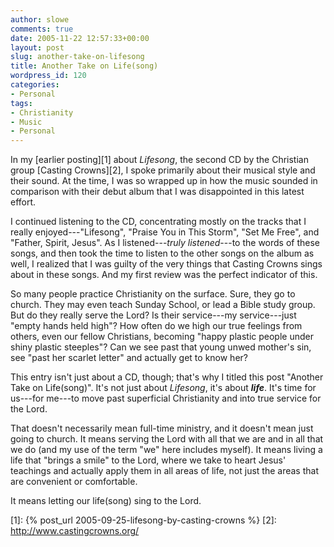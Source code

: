 ```yaml
---
author: slowe
comments: true
date: 2005-11-22 12:57:33+00:00
layout: post
slug: another-take-on-lifesong
title: Another Take on Life(song)
wordpress_id: 120
categories:
- Personal
tags:
- Christianity
- Music
- Personal
---
```


In my [earlier posting][1] about _Lifesong_, the second CD by the Christian group [Casting Crowns][2], I spoke primarily about their musical style and their sound. At the time, I was so wrapped up in how the music sounded in comparison with their debut album that I was disappointed in this latest effort.

I continued listening to the CD, concentrating mostly on the tracks that I really enjoyed---"Lifesong", "Praise You in This Storm", "Set Me Free", and "Father, Spirit, Jesus". As I listened---_truly listened_---to the words of these songs, and then took the time to listen to the other songs on the album as well, I realized that I was guilty of the very things that Casting Crowns sings about in these songs. And my first review was the perfect indicator of this.

So many people practice Christianity on the surface. Sure, they go to church. They may even teach Sunday School, or lead a Bible study group. But do they really serve the Lord? Is their service---my service---just "empty hands held high"? How often do we high our true feelings from others, even our fellow Christians, becoming "happy plastic people under shiny plastic steeples"? Can we see past that young unwed mother's sin, see "past her scarlet letter" and actually get to know her?

This entry isn't just about a CD, though; that's why I titled this post "Another Take on Life(song)". It's not just about _Lifesong_, it's about _**life**_. It's time for us---for me---to move past superficial Christianity and into true service for the Lord.

That doesn't necessarily mean full-time ministry, and it doesn't mean just going to church. It means serving the Lord with all that we are and in all that we do (and my use of the term "we" here includes myself). It means living a life that "brings a smile" to the Lord, where we take to heart Jesus' teachings and actually apply them in all areas of life, not just the areas that are convenient or comfortable.

It means letting our life(song) sing to the Lord.

[1]: {% post_url 2005-09-25-lifesong-by-casting-crowns %}
[2]: http://www.castingcrowns.org/
